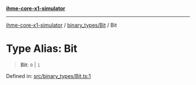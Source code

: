 [**ihme-core-x1-simulator**](../../../README.md)

***

[ihme-core-x1-simulator](../../../modules.md) / [binary\_types/Bit](../README.md) / Bit

# Type Alias: Bit

> **Bit**: `0` \| `1`

Defined in: [src/binary\_types/Bit.ts:1](https://github.com/ProgrammIt/CPU-Simulator/blob/e2e026db90406d6486eead3a66922074c98b6175/src/binary_types/Bit.ts#L1)

